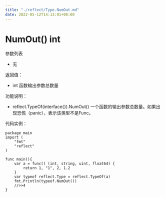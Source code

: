 ```yaml
---
title: "./reflect/Type.NumOut.md"
date: 2022-05-12T14:13:01+08:00
---
```

# NumOut() int

参数列表

- 无

返回值：

- int 函数输出参数总数量

功能说明：

- reflect.TypeOf(interface{}).NumOut() 一个函数的输出参数总数量。如果出现恐慌（panic），表示该类型不是Func。

代码实例：
	
	package main
	import (
	    "fmt"
	    "reflect"
	)
	
	func main(){
		var a = func() (int, string, uint, float64) {
			return 1, "1", 2, 1.2
		}
		var typeof reflect.Type = reflect.TypeOf(a)
		fmt.Println(typeof.NumOut())
		//>>4
	}
